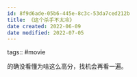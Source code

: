 ```yaml
---
id: 8f9d6ade-05b6-445e-8c3c-53da7ced212b
title: 《这个杀手不太冷》
date created: 2022-06-09
date modified: 2022-07-05
---
```


tags:: #movie

的确没看懂为啥这么高分，找机会再看一遍。
